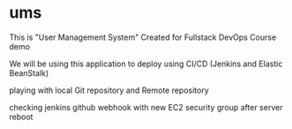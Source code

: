 # ums

This is "User Management System" Created for Fullstack DevOps Course demo

We will be using this application to deploy using CI/CD (Jenkins and Elastic BeanStalk) 

playing with local Git repository and Remote repository

checking jenkins github webhook with new EC2 security group after server reboot